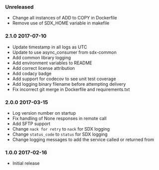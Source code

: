 ### Unreleased
  - Change all instances of ADD to COPY in Dockerfile
  - Remove use of SDX_HOME variable in makefile

### 2.1.0 2017-07-10
  - Update timestamp in all logs as UTC
  - Update to use async_consumer from sdx-common
  - Add common library logging
  - Add environment variables to README
  - Add correct license attribution
  - Add codacy badge
  - Add support for codecov to see unit test coverage 
  - Add logging binary filename before attempting delivery
  - Fix incorrect git merge in Dockerfile and requirements.txt

### 2.0.0 2017-03-15
  - Log version number on startup
  - Fix handling of None responses in remote call
  - Add SFTP support
  - Change `nack for retry` to `nack` for SDX logging
  - Change `status_code` to `status` for SDX logging
  - Change logging messages to add the service called or returned from

### 1.0.0 2017-02-16
  - Initial release
